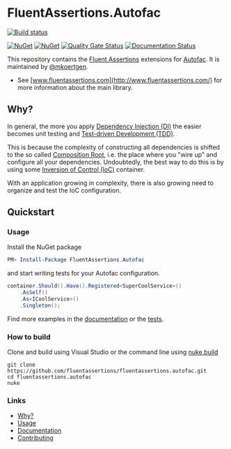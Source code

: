 # FluentAssertions.Autofac

[![Build status](https://github.com/fluentassertions/fluentassertions.autofac/actions/workflows/build.yml/badge.svg)](https://github.com/fluentassertions/fluentassertions.autofac/actions/workflows/build.yml)

[![NuGet](https://img.shields.io/nuget/v/FluentAssertions.Autofac.svg?style=flat-square)](https://www.nuget.org/packages/FluentAssertions.Autofac/)
[![NuGet](https://img.shields.io/nuget/dt/FluentAssertions.Autofac.svg?style=flat-square)](https://www.nuget.org/packages/FluentAssertions.Autofac/)
[![Quality Gate Status](https://sonarcloud.io/api/project_badges/measure?project=fluentassertions.FluentAssertions.Autofac&metric=alert_status)](https://sonarcloud.io/dashboard?id=fluentassertions.FluentAssertions.Autofac)
[![Documentation Status](https://readthedocs.org/projects/fluentassertionsautofac/badge/?version=latest)](http://fluentassertionsautofac.rtfd.io/en/latest/)

This repository contains the [Fluent Assertions](http://fluentassertions.com/) extensions
for [Autofac](https://autofac.org/). It is maintained by [@mkoertgen](https://github.com/mkoertgen).

-   See [www.fluentassertions.com](http://www.fluentassertions.com/) for more information about the main library.

## Why?

In general, the more you apply [Dependency Injection (DI)](http://martinfowler.com/articles/injection.html) the easier
becomes unit testing and [Test-driven Development (TDD)](https://en.wikipedia.org/wiki/Test-driven_development).

This is because the complexity of constructing all dependencies is shifted to the so
called [Composition Root](http://blog.ploeh.dk/2011/07/28/CompositionRoot/), i.e. the place where you "wire up" and
configure all your dependencies. Undoubtedly, the best way to do this is by using
some [Inversion of Control (IoC)](http://martinfowler.com/articles/injection.html) container.

With an application growing in complexity, there is also growing need to organize and test the IoC configuration.

## Quickstart

### Usage

Install the NuGet package

```powershell
PM> Install-Package FluentAssertions.Autofac
```

and start writing tests for your Autofac configuration.

```csharp
container.Should().Have().Registered<SuperCoolService>()
    .AsSelf()
    .As<ICoolService>()
    .Singleton();
```

Find more examples in the [documentation](http://fluentassertionsautofac.readthedocs.io/en/latest) or the [tests]().

### How to build

Clone and build using Visual Studio or the command line using [nuke.build](https://nuke.build/)

```console
git clone https://github.com/fluentassertions/fluentassertions.autofac.git
cd fluentassertions.autofac
nuke
```

### Links

-   [Why?](http://fluentassertionsautofac.readthedocs.org/en/latest/why)
-   [Usage](http://fluentassertionsautofac.readthedocs.org/en/latest/usage/)
-   [Documentation](http://fluentassertionsautofac.readthedocs.io/en/latest)
-   [Contributing](https://github.com/fluentassertions/fluentAssertions.autofac/blob/master/CONTRIBUTING.md)

